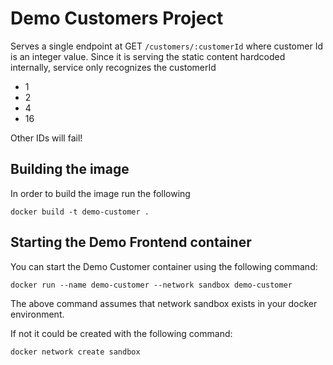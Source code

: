 # Demo Customers Project

Serves a single endpoint at GET `/customers/:customerId` where customer Id is an integer value.
Since it is serving the static content hardcoded internally, service only recognizes the customerId 
* 1
* 2
* 4
* 16

Other IDs will fail!

## Building the image

In order to build the image run the following

```docker build -t demo-customer .```

## Starting the Demo Frontend container

You can start the Demo Customer container using the following command:

```docker run --name demo-customer --network sandbox demo-customer```

The above command assumes that network sandbox exists in your docker environment.

If not it could be created with the following command:

```docker network create sandbox```
